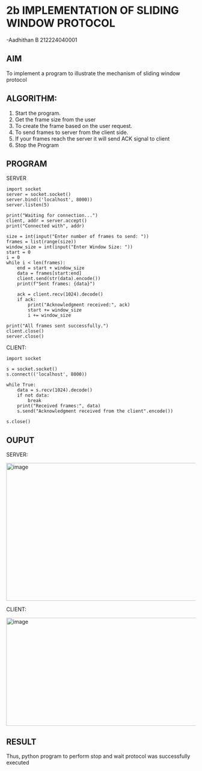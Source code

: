 # 2b IMPLEMENTATION OF SLIDING WINDOW PROTOCOL
-Aadhithan B 212224040001
## AIM
To implement a program to illustrate the mechanism of sliding window protocol

## ALGORITHM:
1. Start the program.
2. Get the frame size from the user
3. To create the frame based on the user request.
4. To send frames to server from the client side.
5. If your frames reach the server it will send ACK signal to client
6. Stop the Program
   
## PROGRAM

SERVER 
```
import socket
server = socket.socket()
server.bind(('localhost', 8000))
server.listen(5)

print("Waiting for connection...")
client, addr = server.accept()
print("Connected with", addr)

size = int(input("Enter number of frames to send: "))
frames = list(range(size))
window_size = int(input("Enter Window Size: "))
start = 0
i = 0
while i < len(frames):
    end = start + window_size
    data = frames[start:end]
    client.send(str(data).encode())
    print(f"Sent frames: {data}")

    ack = client.recv(1024).decode()
    if ack:
        print("Acknowledgment received:", ack)
        start += window_size
        i += window_size

print("All frames sent successfully.")
client.close()
server.close()

```

CLIENT:
```
import socket

s = socket.socket()
s.connect(('localhost', 8000))

while True:
    data = s.recv(1024).decode()
    if not data:
        break  
    print("Received frames:", data)
    s.send("Acknowledgment received from the client".encode())

s.close()
```

## OUPUT

SERVER:

<img width="1295" height="367" alt="image" src="https://github.com/user-attachments/assets/b4eabe93-a180-4eb7-bfdb-0d57951930f6" />

CLIENT:

<img width="1280" height="288" alt="image" src="https://github.com/user-attachments/assets/3219723c-0bde-467d-858b-108572a49f0d" />

## RESULT
Thus, python program to perform stop and wait protocol was successfully executed
